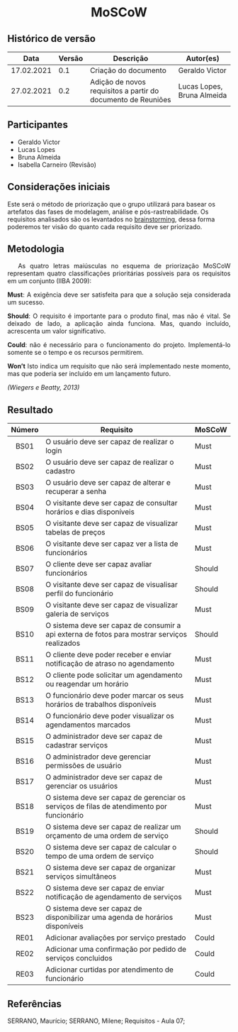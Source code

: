 # <center> MoSCoW
## Histórico de versão

|Data | Versão | Descrição | Autor(es)
| -- | -- | -- | -- |
| 17.02.2021 | 0.1 | Criação do documento | Geraldo Victor|
| 27.02.2021 | 0.2 | Adição de novos requisitos a partir do documento de Reuniões | Lucas Lopes, Bruna Almeida|

## Participantes
- Geraldo Victor
- Lucas Lopes
- Bruna Almeida
- Isabella Carneiro (Revisão)

## Considerações iniciais
 <p>Este será o método de priorização que o grupo utilizará para basear os artefatos das fases de modelagem, análise e pós-rastreabilidade. Os requisitos analisados são os levantados no <a href="../../base/brainstorming/" >brainstorming</a>, dessa forma poderemos ter visão do quanto cada requisito deve ser priorizado.</p>

## Metodologia

<div>
   <p align="justify">&emsp;
      As quatro letras maiúsculas no esquema de priorização MoSCoW representam quatro classificações prioritárias
      possíveis para os requisitos em um conjunto (IIBA 2009):</p>
   <p align="justify">
      <strong>Must</strong>: A exigência deve ser satisfeita para que a solução seja considerada um sucesso.</p>
   <p align="justify">
      <strong>Should</strong>: O requisito é importante para o produto final, mas não é vital. Se deixado de lado, a
      aplicação ainda
      funciona. Mas, quando incluído, acrescenta um valor significativo. </p>
   <p align="justify">
      <strong> Could</strong>: não é necessário para o funcionamento do projeto. Implementá-lo somente se o tempo e os
      recursos
      permitirem.</p>
   <p align="justify">
      <strong>Won’t</strong> Isto indica um requisito que não será implementado neste momento, mas que poderia ser
      incluído em um
      lançamento futuro.</p>
   <p align="justify"><em>(Wiegers e Beatty, 2013)</em> </p>
</div>


## Resultado

| Número | Requisito| MoSCoW |
| :--: | -- | -- |
| BS01 | O usuário deve ser capaz de realizar o login|Must|
| BS02 | O usuário deve ser capaz de realizar o cadastro|Must|
| BS03 | O usuário deve ser capaz de alterar e recuperar a senha|Must|
| BS04 | O visitante deve ser capaz de consultar horários e dias disponíveis|Must|
| BS05 | O visitante deve ser capaz de visualizar tabelas de preços|Must|
| BS06 | O visitante deve ser capaz ver a lista de funcionários|Must|
| BS07 | O cliente deve ser capaz avaliar funcionários|Should|
| BS08 | O visitante deve ser capaz de visualisar perfil do funcionário|Should|
| BS09 | O visitante deve ser capaz de visualizar galeria de serviços|Must|
| BS10 | O sistema deve ser capaz de consumir a api externa de fotos para mostrar serviços realizados|Should|
| BS11 | O cliente deve poder receber e enviar notificação de atraso no agendamento|Must|
| BS12 | O cliente pode solicitar um agendamento ou reagendar um horário|Must|
| BS13 | O funcionário deve poder marcar os seus horários de trabalhos disponíveis|Must|
| BS14 | O funcionário deve poder visualizar os agendamentos marcados|Must|
| BS15 | O administrador deve ser capaz de cadastrar serviços|Must|
| BS16 | O administrador deve gerenciar permissões de usuário|Must|
| BS17 | O administrador deve ser capaz de gerenciar os usuários|Must|
| BS18 | O sistema deve ser capaz de gerenciar os serviços de filas de atendimento por funcionário|Must|
| BS19 | O sistema deve ser capaz de realizar um orçamento de uma ordem de serviço|Should|
| BS20 | O sistema deve ser capaz de calcular o tempo de uma ordem de serviço|Should|
| BS21 | O sistema deve ser capaz de organizar serviços simultâneos|Must|
| BS22 | O sistema deve ser capaz de enviar notificação de agendamento de serviços|Must|
| BS23 | O sistema deve ser capaz de disponibilizar uma agenda de horários disponíveis|Must|
| RE01 | Adicionar avaliações por serviço prestado | Could |
| RE02 | Adicionar uma confirmação por pedido de serviços concluidos | Could |
| RE03 | Adicionar curtidas por atendimento de funcionário | Could |

## Referências
SERRANO, Maurício; SERRANO, Milene; Requisitos - Aula 07;
